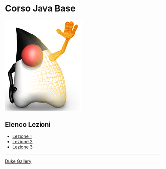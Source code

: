 # Corso Java Base
![Duke][img_duke_open]
## Elenco Lezioni
- [Lezione 1](src/main/java/it/groppedev/lesson1/README.md) 
- [Lezione 2](src/main/java/it/groppedev/lesson2/README.md) 
- [Lezione 3](src/main/java/it/groppedev/lesson3/README.md) 
***
[Duke Gallery][href_duke_gallery]

<!-- Link alle immagini -->
[img_duke_open]: <src/main/resources/images/duke/duke_open.png>
[href_duke_gallery]: <https://wiki.openjdk.java.net/display/duke/Gallery>
